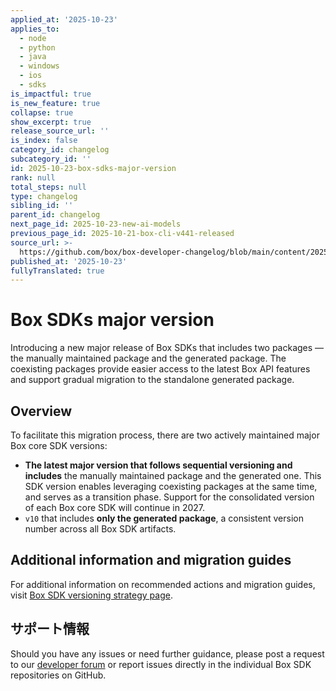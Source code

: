 ```yaml
---
applied_at: '2025-10-23'
applies_to:
  - node
  - python
  - java
  - windows
  - ios
  - sdks
is_impactful: true
is_new_feature: true
collapse: true
show_excerpt: true
release_source_url: ''
is_index: false
category_id: changelog
subcategory_id: ''
id: 2025-10-23-box-sdks-major-version
rank: null
total_steps: null
type: changelog
sibling_id: ''
parent_id: changelog
next_page_id: 2025-10-23-new-ai-models
previous_page_id: 2025-10-21-box-cli-v441-released
source_url: >-
  https://github.com/box/box-developer-changelog/blob/main/content/2025/10-23-box-sdks-major-version.md
published_at: '2025-10-23'
fullyTranslated: true
---
```

# Box SDKs major version

Introducing a new major release of Box SDKs that includes two packages — the manually maintained package and the generated package. The coexisting packages provide easier access to the latest Box API features and support gradual migration to the standalone generated package.

<!-- more -->

## Overview

To facilitate this migration process, there are two actively maintained major Box core SDK versions:

* **The latest major version that follows sequential versioning and includes** the manually maintained package and the generated one. This SDK version enables leveraging coexisting packages at the same time, and serves as a transition phase. Support for the consolidated version of each Box core SDK will continue in 2027.
* `v10` that includes **only the generated package**, a consistent version number across all Box SDK artifacts.

## Additional information and migration guides

For additional information on recommended actions and migration guides, visit [Box SDK versioning strategy page][1].

## サポート情報

Should you have any issues or need further guidance, please post a request to our [developer forum][2] or report issues directly in the individual Box SDK repositories on GitHub.

[1]: https://developer.box.com/guides/tooling/sdks/sdk-versioning/

[2]: https://forum.box.com/
